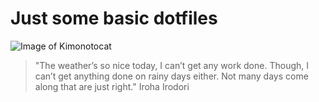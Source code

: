 # Just some basic dotfiles

![Image of Kimonotocat](https://octodex.github.com/Kimonotocat)

> "The weather’s so nice today, I can’t get any work done. Though, I can’t get anything done on rainy days either. Not many days come along that are just right."
> Iroha Irodori
